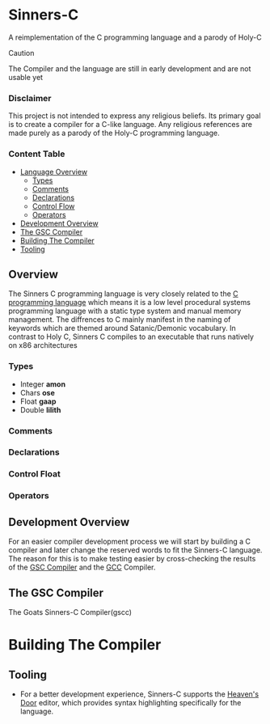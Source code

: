 # Sinners-C

A reimplementation of the C programming language and a parody of Holy-C

> [!CAUTION]
> The Compiler and the language are still in early development and are not usable yet

### Disclaimer

This project is not intended to express any religious beliefs. Its primary goal is to create a compiler for a C-like language. Any religious references are made purely as a parody of the Holy-C programming language.

### Content Table

- [Language Overview](#overview)
    * [Types](#types)
    * [Comments](#comments)
    * [Declarations](#declarations)
    * [Control Flow](#control)
    * [Operators](#operators)
- [Development Overview](#dev)
- [The GSC Compiler](#compiler)
- [Building The Compiler](#build)
- [Tooling](#tooling)

<a name="overview"/>

## Overview

The Sinners C programming language is very closely related to the [C programming language](https://en.wikipedia.org/wiki/C_(programming_language)) which means it is a low level procedural systems programming language with a static type system and manual memory management. The diffrences to C mainly manifest in the naming of keywords which are themed around Satanic/Demonic vocabulary. In contrast to Holy C, Sinners C compiles to an executable that runs natively on x86 architectures

<a name="types"/>

### Types

- Integer **amon**
- Chars **ose**
- Float **gaap**
- Double **lilith**

<a name="comments"/>

### Comments

<a name="declarations"/>

### Declarations

<a name="control"/>

### Control Float

<a name="operators"/>

### Operators

<a name="dev"/>

## Development Overview

For an easier compiler development process we will start by building a C compiler and later change the reserved words to fit the Sinners-C language. The reason for this is to make testing easier by cross-checking the results of the [GSC Compiler](#compiler) and the [GCC](https://gcc.gnu.org/) Compiler.

<a name="compiler"/>

## The GSC Compiler

The Goats Sinners-C Compiler(gscc)

<a name="build"/>

# Building The Compiler

<a name="tooling"/>

## Tooling

- For a better development experience, Sinners-C supports the [Heaven's Door](https://github.com/Turtel216/Heavens-Door) editor, which provides syntax highlighting specifically for the language.
